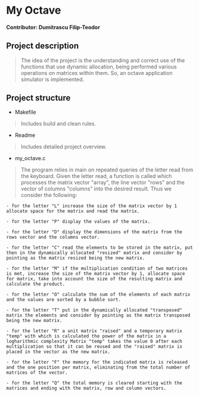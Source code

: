 # My Octave 

#### Contributor: Dumitrascu Filip-Teodor

## Project description

> The idea of the project is the understanding and correct use of the functions that use dynamic allocation, being performed various operations on matrices within them. So, an octave application simulator is implemented.

## Project structure 

* Makefile
> Includes build and clean rules.

* Readme
> Includes detailed project overview.

* my_octave.c
> The program relies in main on repeated queries of the letter read from the
keyboard. Given the letter read, a function is called which processes the
matrix vector "array", the line vector "rows" and the vector of columns
"columns" into the desired result. Thus we consider the following:
    
    - for the letter "L" increase the size of the matrix vector by 1 allocate space for the matrix and read the matrix.

    - for the letter "P" display the values of the matrix.

    - for the letter "D" display the dimensions of the matrix from the rows vector and the columns vector.

    - for the letter "C" read the elements to be stored in the matrix, put then in the dynamically allocated "resized" matrix and consider by pointing as the matrix resized being the new matrix.

    - for the letter "M" if the multiplication condition of two matrices is met, increase the size of the matrix vector by 1, allocate space for matrix, take into account the size of the resulting matrix and calculate the product.

    - for the letter "O" calculate the sum of the elements of each matrix and the values are sorted by a bubble sort.

    - for the letter "T" put in the dynamically allocated "transposed" matrix the elements and consider by pointing as the matrix transposed being the new matrix.

    - for the letter "R" a unit matrix "raised" and a temporary matrix "temp" with which is calculated the power of the matrix in a logharithmic complexity Matrix "temp" takes the value 0 after each multiplication so that it can be reused and the "raised" matrix is placed in the vector as the new matrix.

    - for the letter "F" the memory for the indicated matrix is released and the one position per matrix, eliminating from the total number of matrices of the vector. 

    - for the letter "Q" the total memory is cleared starting with the matrices and ending with the matrix, row and column vectors.
